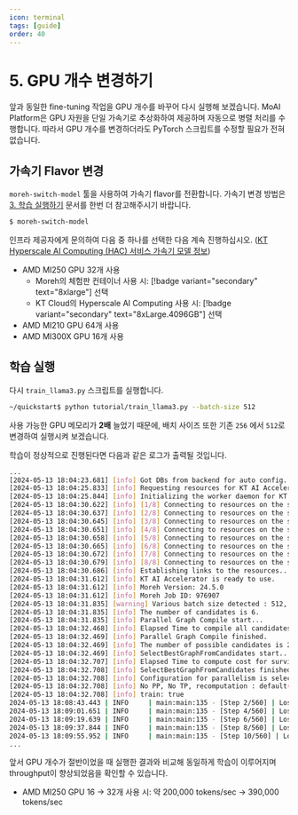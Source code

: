 ```yaml
---
icon: terminal
tags: [guide]
order: 40
---
```


# 5. GPU 개수 변경하기

앞과 동일한 fine-tuning 작업을 GPU 개수를 바꾸어 다시 실행해 보겠습니다. MoAI Platform은 GPU 자원을 단일 가속기로 추상화하여 제공하며 자동으로 병렬 처리를 수행합니다. 따라서 GPU 개수를 변경하더라도 PyTorch 스크립트를 수정할 필요가 전혀 없습니다.

## 가속기 Flavor 변경

`moreh-switch-model` 툴을 사용하여 가속기 flavor를 전환합니다. 가속기 변경 방법은 [3. 학습 실행하기](3_학습_실행하기.md) 문서를 한번 더 참고해주시기 바랍니다.

```bash
$ moreh-switch-model
```

인프라 제공자에게 문의하여 다음 중 하나를 선택한 다음 계속 진행하십시오.  ([KT Hyperscale AI Computing (HAC) 서비스 가속기 모델 정보](/Supported_Documents/KT_HAC_Models_Info.md))


- AMD MI250 GPU 32개 사용
    - Moreh의 체험판 컨테이너 사용 시: [!badge variant="secondary" text="8xlarge"] 선택
    - KT Cloud의 Hyperscale AI Computing 사용 시: [!badge variant="secondary" text="8xLarge.4096GB"] 선택
- AMD MI210 GPU 64개 사용
- AMD MI300X GPU 16개 사용

## 학습 실행

다시 `train_llama3.py` 스크립트를 실행합니다.

```bash
~/quickstart$ python tutorial/train_llama3.py --batch-size 512
```

사용 가능한 GPU 메모리가 **2배** 늘었기 때문에, 배치 사이즈 또한 기존 `256` 에서 `512`로 변경하여 실행시켜 보겠습니다. 

학습이 정상적으로 진행된다면 다음과 같은 로그가 출력될 것입니다.

```bash
...
[2024-05-13 18:04:23.681] [info] Got DBs from backend for auto config.
[2024-05-13 18:04:25.833] [info] Requesting resources for KT AI Accelerator from the server...
[2024-05-13 18:04:25.844] [info] Initializing the worker daemon for KT AI Accelerator
[2024-05-13 18:04:30.622] [info] [1/8] Connecting to resources on the server (192.168.110.4:24172)...
[2024-05-13 18:04:30.637] [info] [2/8] Connecting to resources on the server (192.168.110.5:24172)...
[2024-05-13 18:04:30.645] [info] [3/8] Connecting to resources on the server (192.168.110.10:24172)...
[2024-05-13 18:04:30.651] [info] [4/8] Connecting to resources on the server (192.168.110.42:24172)...
[2024-05-13 18:04:30.658] [info] [5/8] Connecting to resources on the server (192.168.110.43:24172)...
[2024-05-13 18:04:30.665] [info] [6/8] Connecting to resources on the server (192.168.110.44:24172)...
[2024-05-13 18:04:30.672] [info] [7/8] Connecting to resources on the server (192.168.110.83:24172)...
[2024-05-13 18:04:30.679] [info] [8/8] Connecting to resources on the server (192.168.110.84:24172)...
[2024-05-13 18:04:30.686] [info] Establishing links to the resources...
[2024-05-13 18:04:31.612] [info] KT AI Accelerator is ready to use.
[2024-05-13 18:04:31.612] [info] Moreh Version: 24.5.0
[2024-05-13 18:04:31.612] [info] Moreh Job ID: 976907
[2024-05-13 18:04:31.835] [warning] Various batch size detected : 512, 1
[2024-05-13 18:04:31.835] [info] The number of candidates is 6.
[2024-05-13 18:04:31.835] [info] Parallel Graph Compile start...
[2024-05-13 18:04:32.468] [info] Elapsed Time to compile all candidates = 633 [ms]
[2024-05-13 18:04:32.469] [info] Parallel Graph Compile finished.
[2024-05-13 18:04:32.469] [info] The number of possible candidates is 2.
[2024-05-13 18:04:32.469] [info] SelectBestGraphFromCandidates start...
[2024-05-13 18:04:32.707] [info] Elapsed Time to compute cost for survived candidates = 238 [ms]
[2024-05-13 18:04:32.708] [info] SelectBestGraphFromCandidates finished.
[2024-05-13 18:04:32.708] [info] Configuration for parallelism is selected.
[2024-05-13 18:04:32.708] [info] No PP, No TP, recomputation : default(1), distribute_param : true, distribute_low_prec_param : false
[2024-05-13 18:04:32.708] [info] train: true
2024-05-13 18:08:43.443 | INFO     | main:main:135 - [Step 2/560] | Loss: 2.1875 | Duration: 1.89 | Throughput: 276803.38 tokens/sec
2024-05-13 18:09:01.651 | INFO     | main:main:135 - [Step 4/560] | Loss: 2.109375 | Duration: 1.40 | Throughput: 375362.04 tokens/sec
2024-05-13 18:09:19.639 | INFO     | main:main:135 - [Step 6/560] | Loss: 2.046875 | Duration: 1.16 | Throughput: 450234.51 tokens/sec
2024-05-13 18:09:37.844 | INFO     | main:main:135 - [Step 8/560] | Loss: 2.015625 | Duration: 1.35 | Throughput: 387487.33 tokens/sec
2024-05-13 18:09:55.952 | INFO     | main:main:135 - [Step 10/560] | Loss: 2.015625 | Duration: 1.33 | Throughput: 393661.22 tokens/sec
...
```

앞서 GPU 개수가 절반이었을 때 실행한 결과와 비교해 동일하게 학습이 이루어지며 throughput이 향상되었음을 확인할 수 있습니다.

- AMD MI250 GPU 16 → 32개 사용 시: 약 200,000 tokens/sec → 390,000 tokens/sec